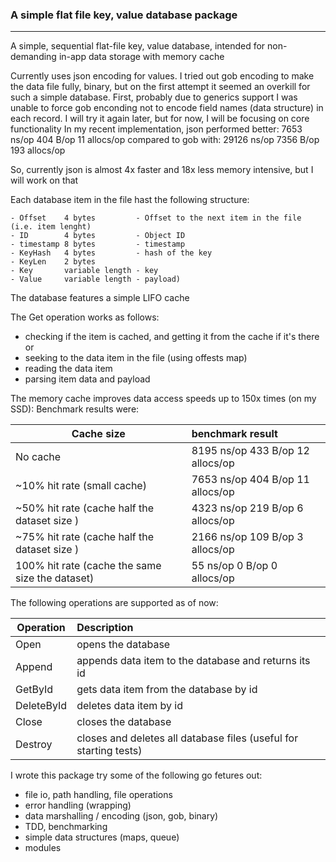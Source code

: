 ### A simple flat file key, value database package

---

A simple, sequential flat-file key, value database,
intended for non-demanding in-app data storage
with memory cache

Currently uses json encoding for values. I tried out gob encoding to make the data file fully, binary,
but on the first attempt it seemed an overkill for such a simple database.
First, probably due to generics support I was unable to force gob enconding not to encode field names (data structure) in each record. I will try it again later, but for now, I will be focusing on core functionality
In my recent implementation, json performed better:
7653 ns/op 404 B/op 11 allocs/op
compared to gob with:
29126 ns/op 7356 B/op 193 allocs/op

So, currently json is almost 4x faster and 18x less memory intensive, but I will work on that

Each database item in the file hast the following structure:

```
- Offset    4 bytes         - Offset to the next item in the file (i.e. item lenght)
- ID        4 bytes         - Object ID
- timestamp 8 bytes         - timestamp
- KeyHash   4 bytes         - hash of the key
- KeyLen    2 bytes
- Key       variable length - key
- Value     variable length - payload)
```

The database features a simple LIFO cache

The Get operation works as follows:

- checking if the item is cached, and getting it from the cache if it's there
  or
- seeking to the data item in the file (using offests map)
- reading the data item
- parsing item data and payload

The memory cache improves data access speeds up to 150x times (on my SSD):
Benchmark results were:

| Cache size                                      | benchmark result                 |
| ----------------------------------------------- | :------------------------------- |
| No cache                                        | 8195 ns/op 433 B/op 12 allocs/op |
| ~10% hit rate (small cache)                     | 7653 ns/op 404 B/op 11 allocs/op |
| ~50% hit rate (cache half the dataset size )    | 4323 ns/op 219 B/op 6 allocs/op  |
| ~75% hit rate (cache half the dataset size )    | 2166 ns/op 109 B/op 3 allocs/op  |
| 100% hit rate (cache the same size the dataset) | 55 ns/op 0 B/op 0 allocs/op      |

The following operations are supported as of now:

| Operation  | Description                                                       |
| ---------- | :---------------------------------------------------------------- |
| Open       | opens the database                                                |
| Append     | appends data item to the database and returns its id              |
| GetById    | gets data item from the database by id                            |
| DeleteById | deletes data item by id                                           |
| Close      | closes the database                                               |
| Destroy    | closes and deletes all database files (useful for starting tests) |

I wrote this package try some of the following go fetures out:

- file io, path handling, file operations
- error handling (wrapping)
- data marshalling / encoding (json, gob, binary)
- TDD, benchmarking
- simple data structures (maps, queue)
- modules
